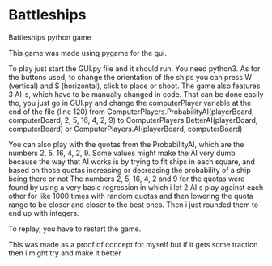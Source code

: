 # Battleships
Battleships python game

This game was made using pygame for the gui.

To play just start the GUI.py file and it should run. You need python3.
As for the buttons used, to change the orientation of the ships you can press W (vertical) and S (horizontal), click to place or shoot. 
The game also features 3 AI-s, which have to be manually changed in code. That can be done easily tho, you just go in GUI.py and change
the computerPlayer variable at the end of the file (line 120) from ComputerPlayers.ProbabilityAI(playerBoard, computerBoard, 2, 5, 16, 4, 2, 9) to ComputerPlayers.BetterAI(playerBoard, computerBoard)
or ComputerPlayers.AI(playerBoard, computerBoard)

You can also play with the quotas from the ProbabilityAI, which are the numbers 2, 5, 16, 4, 2, 9. Some values might make the AI very dumb because the way that AI works
is by trying to fit ships in each square, and based on those quotas increasing or decreasing the probability of a ship being there or not
The numbers 2, 5, 16, 4, 2 and 9 for the quotas were found by using a very basic regression in which i let 2 AI's play against each other for like 1000 times
with random quotas and then lowering the quota range to be closer and closer to the best ones. Then i just rounded them to end up with integers.

To replay, you have to restart the game.

This was made as a proof of concept for myself but if it gets some traction then i might try and make it better
